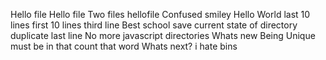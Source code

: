Hello file
Hello file
Two files
hellofile
Confused smiley
Hello World
last 10 lines
first 10 lines
third line
Best school
save current state of directory
duplicate last line
No more javascript
directories
Whats new
Being Unique
must be in that
count that word
Whats next?
i hate bins
